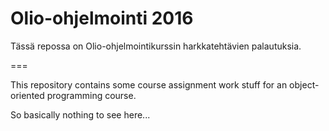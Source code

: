 Olio-ohjelmointi 2016
=====================

Tässä repossa on Olio-ohjelmointikurssin harkkatehtävien palautuksia.

===

This repository contains some course assignment work stuff for
an object-oriented programming course.

So basically nothing to see here...
